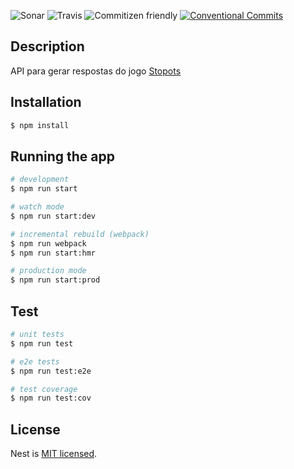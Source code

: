 ![Sonar](https://sonarcloud.io/api/project_badges/measure?project=MatheusRBarbosa_stopots&metric=alert_status)
![Travis](https://travis-ci.org/MatheusRBarbosa/stopots.svg?branch=master)
![Commitizen friendly](https://img.shields.io/badge/commitizen-friendly-brightgreen.svg)
[![Conventional Commits](https://img.shields.io/badge/Conventional%20Commits-1.0.0-yellow.svg)](https://conventionalcommits.org)

## Description

  API para gerar respostas do jogo [Stopots](https://stopots.com.br/)

## Installation

```bash
$ npm install
```

## Running the app

```bash
# development
$ npm run start

# watch mode
$ npm run start:dev

# incremental rebuild (webpack)
$ npm run webpack
$ npm run start:hmr

# production mode
$ npm run start:prod
```

## Test

```bash
# unit tests
$ npm run test

# e2e tests
$ npm run test:e2e

# test coverage
$ npm run test:cov
```

## License

  Nest is [MIT licensed](LICENSE).
